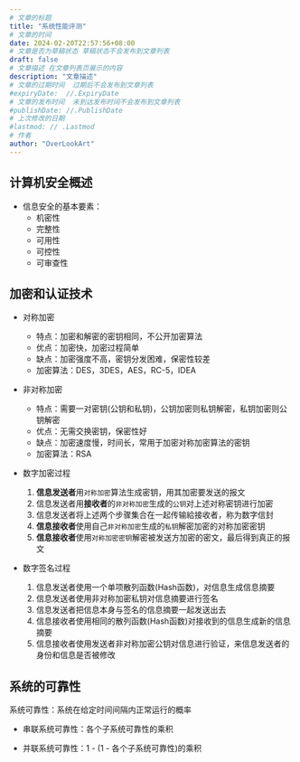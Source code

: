 ```yaml
---
# 文章的标题
title: "系统性能评测"
# 文章的时间
date: 2024-02-20T22:57:56+08:00
# 文章是否为草稿状态 草稿状态不会发布到文章列表
draft: false
# 文章描述 在文章列表页展示的内容
description: "文章描述"
# 文章的过期时间  过期后不会发布到文章列表
#expiryDate:  //.ExpiryDate
# 文章的发布时间  未到达发布时间不会发布到文章列表
#publishDate: //.PublishDate
# 上次修改的日期
#lastmod: // .Lastmod
# 作者
author: "OverLookArt"
---
```


## 计算机安全概述  

* 信息安全的基本要素：
  * 机密性
  * 完整性
  * 可用性
  * 可控性
  * 可审查性

## 加密和认证技术

* 对称加密
  * 特点：加密和解密的密钥相同，不公开加密算法
  * 优点：加密快，加密过程简单
  * 缺点：加密强度不高，密钥分发困难，保密性较差
  * 加密算法：DES，3DES，AES，RC-5，IDEA
* 非对称加密
  * 特点：需要一对密钥(公钥和私钥)，公钥加密则私钥解密，私钥加密则公钥解密
  * 优点：无需交换密钥，保密性好
  * 缺点：加密速度慢，时间长，常用于加密对称加密算法的密钥
  * 加密算法：RSA

* 数字加密过程
  1. **信息发送者**用`对称加密`算法生成密钥，用其加密要发送的报文
  2. 信息发送者用**接收者**的`非对称加密`生成的`公钥`对上述对称密钥进行加密
  3. 信息发送者将上述两个步骤集合在一起传输給接收者，称为数字信封
  4. **信息接收者**使用自己`非对称加密`生成的`私钥`解密加密的对称加密密钥
  5. **信息接收者**使用`对称加密密钥`解密被发送方加密的密文，最后得到真正的报文
* 数字签名过程
  1. 信息发送者使用一个单项散列函数(Hash函数)，对信息生成信息摘要
  2. 信息发送者使用非对称加密私钥对信息摘要进行签名
  3. 信息发送者把信息本身与签名的信息摘要一起发送出去
  4. 信息接收者使用相同的散列函数(Hash函数)对接收到的信息生成新的信息摘要
  5. 信息接收者使用发送者非对称加密公钥对信息进行验证，来信息发送者的身份和信息是否被修改

## 系统的可靠性

系统可靠性：系统在给定时间间隔内正常运行的概率

* 串联系统可靠性：各个子系统可靠性的乘积
  
* 并联系统可靠性：1 - (1 - 各个子系统可靠性)的乘积
